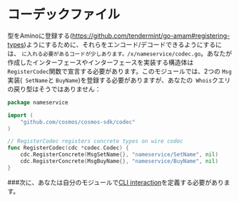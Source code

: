# コーデックファイル

型をAminoに登録する(https://github.com/tendermint/go-amam#registering-types)ようにするために、それらをエンコード/デコードできるようにするには、 `に入れる必要があるコードが少しあります。/x/nameservice/codec.go`。あなたが作成したインターフェースやインターフェースを実装する構造体は `RegisterCodec`関数で宣言する必要があります。このモジュールでは、2つの `Msg`実装(` SetName`と `BuyName`)を登録する必要がありますが、あなたの` Whois`クエリの戻り型はそうではありません：

```go
package nameservice

import (
	"github.com/cosmos/cosmos-sdk/codec"
)

// RegisterCodec registers concrete types on wire codec
func RegisterCodec(cdc *codec.Codec) {
	cdc.RegisterConcrete(MsgSetName{}, "nameservice/SetName", nil)
	cdc.RegisterConcrete(MsgBuyName{}, "nameservice/BuyName", nil)
}
```

###次に、あなたは自分のモジュールで[CLI interaction](./cli.md)を定義する必要があります。
